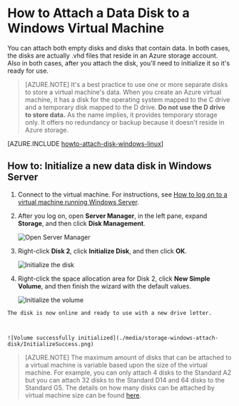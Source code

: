<properties 
	pageTitle="Attach a disk to a virtual machine | Azure" 
	description="Learn how to attach a data disk to an Azure virtual machine and initialize it so it's ready for use." 
	services="virtual-machines, storage" 
	documentationCenter="" 
	authors="KBDAzure" 
	manager="timlt" 
	editor="tysonn"/>

<tags 
	ms.service="virtual-machines" 
	ms.workload="infrastructure-services" 
	ms.tgt_pltfrm="vm-windows" 
	ms.devlang="na" 
	ms.topic="article" 
	ms.date="03/05/2015" 
	ms.author="kathydav"/>

# How to Attach a Data Disk to a Windows Virtual Machine

You can attach both empty disks and disks that contain data. In both cases, the disks are actually .vhd files that reside in an Azure storage account. Also in both cases, after you attach the disk, you'll need to initialize it so it's ready for use. 

> [AZURE.NOTE] It's a best practice to use one or more separate disks to store a virtual machine's data. When you create an Azure virtual machine, it has a disk for the operating system mapped to the C drive and a temporary disk mapped to the D drive. **Do not use the D drive to store data.** As the name implies, it provides temporary storage only. It offers no redundancy or backup because it doesn't reside in Azure storage.

[AZURE.INCLUDE [howto-attach-disk-windows-linux](../includes/howto-attach-disk-windows-linux.md)]

## <a id="initializeinWS"></a>How to: Initialize a new data disk in Windows Server

1. Connect to the virtual machine. For instructions, see [How to log on to a virtual machine running Windows Server][logon].

2. After you log on, open **Server Manager**, in the left pane, expand **Storage**, and then click **Disk Management**.



	![Open Server Manager](./media/storage-windows-attach-disk/ServerManager.png)



3. Right-click **Disk 2**, click **Initialize Disk**, and then click **OK**.



	![Initialize the disk](./media/storage-windows-attach-disk/InitializeDisk.png)


4. Right-click the space allocation area for Disk 2, click **New Simple Volume**, and then finish the wizard with the default values.
 

	![Initialize the volume](./media/storage-windows-attach-disk/InitializeDiskVolume.png)


[logon]: virtual-machines-log-on-windows-server.md



	The disk is now online and ready to use with a new drive letter.



	![Volume successfully initialized](./media/storage-windows-attach-disk/InitializeSuccess.png)

> [AZURE.NOTE] The maximum amount of disks that can be attached to a virtual machine is variable based upon the size of the virtual machine. For example, you can only attach 4 disks to the Standard A2 but you can attach 32 disks to the Standard D14 and 64 disks to the Standard G5. The details on how many disks can be attached by virtual machine size can be found [here](https://msdn.microsoft.com/library/azure/dn197896.aspx).


